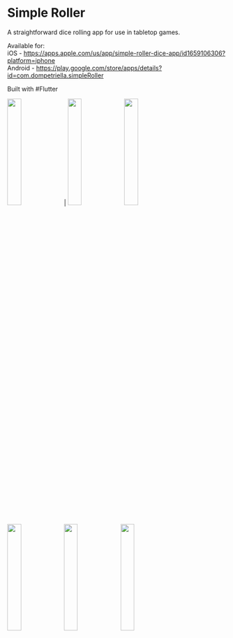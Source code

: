# Simple Roller

A straightforward dice rolling app for use in tabletop games.

Available for:   
iOS - https://apps.apple.com/us/app/simple-roller-dice-app/id1659106306?platform=iphone  
Android - https://play.google.com/store/apps/details?id=com.dompetriella.simpleRoller  

Built with #Flutter

<img src="https://user-images.githubusercontent.com/50121548/200181671-eefa38d7-93e8-4d9a-accd-0f2a5e7197ea.png" width=25% height=25%> |
<img src="https://user-images.githubusercontent.com/50121548/200181669-4af6e4fa-085c-4dc5-add5-5aef88e4938c.png" width=25% height=25%>
<img src="https://user-images.githubusercontent.com/50121548/200181668-cea9b755-66c1-422c-be71-d4b1c9f90905.png" width=25% height=25%>
<img src="https://user-images.githubusercontent.com/50121548/200181667-30217991-f71b-4f2b-bab1-44fdb6797062.png" width=25% height=25%>
<img src="https://user-images.githubusercontent.com/50121548/200181664-86210707-e30b-49ea-9861-14b30718cffa.png" width=25% height=25%>
<img src="https://user-images.githubusercontent.com/50121548/200181663-05bbbb63-e17a-414a-a172-3a5baf419d74.png" width=25% height=25%>
